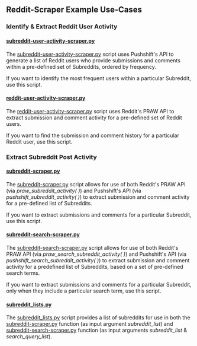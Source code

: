 ## Reddit-Scraper Example Use-Cases

### Identify & Extract Reddit User Activity

#### [subreddit-user-activity-scraper.py](https://github.com/kariemoorman/didactic-diy/blob/main/reddit/reddit-scraper/subreddit-user-activity-scraper.py)
The [subreddit-user-activity-scraper.py](https://github.com/kariemoorman/didactic-diy/blob/main/reddit/reddit-scraper/subreddit-user-activity-scraper.py) script uses Pushshift's API to generate a list of Reddit users who provide submissions and comments within a pre-defined set of Subreddits, ordered by frequency.

If you want to identify the most frequent users within a particular Subreddit, use this script.  

#### [reddit-user-activity-scraper.py](https://github.com/kariemoorman/didactic-diy/blob/main/reddit/reddit-scraper/reddit-user-activity-scraper.py)
The [reddit-user-activity-scraper.py](https://github.com/kariemoorman/didactic-diy/blob/main/reddit/reddit-scraper/reddit-user-activity-scraper.py) script uses Reddit's PRAW API to extract submission and comment activity for a pre-defined set of Reddit users.

If you want to find the submission and comment history for a particular Reddit user, use this script.

### Extract Subreddit Post Activity

#### [subreddit-scraper.py](https://github.com/kariemoorman/didactic-diy/blob/main/reddit/reddit-scraper/subreddit-scraper.py) 
The [subreddit-scraper.py](https://github.com/kariemoorman/didactic-diy/blob/main/reddit/reddit-scraper/subreddit-scraper.py) script allows for use of both Reddit's PRAW API (via *praw_subreddit_activity( )*) and Pushshift's API (via *pushshift_subreddit_activity( )*) to extract submission and comment activity for a pre-defined list of Subreddits.

If you want to extract submissions and comments for a particular Subreddit, use this script.

#### [subreddit-search-scraper.py](https://github.com/kariemoorman/didactic-diy/blob/main/reddit/reddit-scraper/subreddit-search-scraper.py)
The [subreddit-search-scraper.py](https://github.com/kariemoorman/didactic-diy/blob/main/reddit/reddit-scraper/subreddit-search-scraper.py) script allows for use of both Reddit's PRAW API (via *praw_search_subreddit_activity( )*) and Pushshift's API (via *pushshift_search_subreddit_activity( )*) to extract submission and comment activity for a predefined list of Subreddits, based on a set of pre-defined search terms.

If you want to extract submissions and comments for a particular Subreddit, only when they include a particular search term, use this script.

#### [subreddit_lists.py](https://github.com/kariemoorman/didactic-diy/blob/main/reddit/reddit-scraper/subreddit_lists.py)
The [subreddit_lists.py](https://github.com/kariemoorman/didactic-diy/blob/main/reddit/reddit-scraper/subreddit_lists.py) script provides a list of subreddits for use in both the
[subreddit-scraper.py](https://github.com/kariemoorman/didactic-diy/blob/main/reddit/reddit-scraper/subreddit-scraper.py) function (as input argument *subreddit_list*) and [subreddit-search-scraper.py](https://github.com/kariemoorman/didactic-diy/blob/main/reddit/reddit-scraper/subreddit-search-scraper.py) function (as input arguments *subreddit_list* & *search_query_list*).